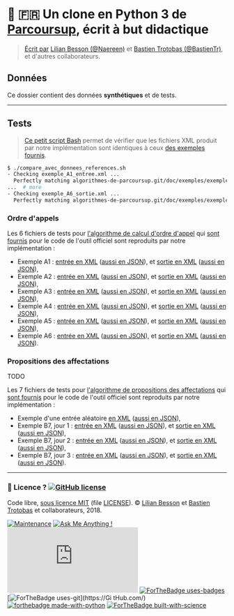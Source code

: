 # :baby: :fr: Un clone en Python 3 de [Parcoursup](http://www.parcoursup.fr/), écrit à but didactique
> [Écrit par](AUTHORS) [Lilian Besson (@Naereen)](https://github.com/Naereen) et [Bastien Trotobas (@BastienTr)](https://github.com/BastienTr), et d'autres collaborateurs.

## Données

Ce dossier contient des données **synthétiques** et de tests.

---

## Tests

> [Ce petit script Bash](compare_avec_donnees_references.sh) permet de vérifier que les fichiers XML produit par notre implémentation sont identiques à ceux [des exemples fournis](https://framagit.org/parcoursup/algorithmes-de-parcoursup/tree/master/doc/exemples).

```bash
$ ./compare_avec_donnees_references.sh
- Checking exemple_A1_entree.xml ...
  Perfectly matching algorithmes-de-parcoursup.git/doc/exemples/exemple_A1_entree.xml
...  # more
- Checking exemple_A6_sortie.xml ...
  Perfectly matching algorithmes-de-parcoursup.git/doc/exemples/exemple_A6_sortie.xml
```

### Ordre d'appels

Les 6 fichiers de tests pour [l'algorithme de calcul d'ordre d'appel](src/ordreappel/) qui [sont fournis](https://framagit.org/parcoursup/algorithmes-de-parcoursup/tree/master/doc/exemples) pour le code de l'outil officiel sont reproduits par notre implémentation :

- Exemple A1 : [entrée en XML](exemple_A1_entree.xml) ([aussi en JSON](exemple_A1_entree.json)), et [sortie en XML](exemple_A1_sortie.xml) ([aussi en JSON](exemple_A1_sortie.json)),
- Exemple A2 : [entrée en XML](exemple_A2_entree.xml) ([aussi en JSON](exemple_A2_entree.json)), et [sortie en XML](exemple_A2_sortie.xml) ([aussi en JSON](exemple_A2_sortie.json)),
- Exemple A3 : [entrée en XML](exemple_A3_entree.xml) ([aussi en JSON](exemple_A3_entree.json)), et [sortie en XML](exemple_A3_sortie.xml) ([aussi en JSON](exemple_A3_sortie.json)),
- Exemple A4 : [entrée en XML](exemple_A4_entree.xml) ([aussi en JSON](exemple_A4_entree.json)), et [sortie en XML](exemple_A4_sortie.xml) ([aussi en JSON](exemple_A4_sortie.json)),
- Exemple A5 : [entrée en XML](exemple_A5_entree.xml) ([aussi en JSON](exemple_A5_entree.json)), et [sortie en XML](exemple_A5_sortie.xml) ([aussi en JSON](exemple_A5_sortie.json)),
- Exemple A6 : [entrée en XML](exemple_A6_entree.xml) ([aussi en JSON](exemple_A6_entree.json)), et [sortie en XML](exemple_A6_sortie.xml) ([aussi en JSON](exemple_A6_sortie.json)).

### Propositions des affectations

TODO

Les 7 fichiers de tests pour [l'algorithme de propositions des affectations](src/propositions/) qui [sont fournis](https://framagit.org/parcoursup/algorithmes-de-parcoursup/tree/master/doc/exemples) pour le code de l'outil officiel sont reproduits par notre implémentation :

- Exemple d'une entrée aléatoire [en XML](ExempleAleatoire_entree.xml) ([aussi en JSON](ExempleAleatoire_entree.json)),
- Exemple B7, jour 1 : [entrée en XML](ExempleB7Jour1_entree.xml) ([aussi en JSON](ExempleB7Jour1_entree.xml)), et [sortie en XML](ExempleB7Jour1_sortie.xml) ([aussi en JSON](ExempleB7Jour1_sortie.xml)),
- Exemple B7, jour 2 : [entrée en XML](ExempleB7Jour2_entree.xml) ([aussi en JSON](ExempleB7Jour2_entree.xml)), et [sortie en XML](ExempleB7Jour2_sortie.xml) ([aussi en JSON](ExempleB7Jour2_sortie.xml)),
- Exemple B7, jour 3 : [entrée en XML](ExempleB7Jour3_entree.xml) ([aussi en JSON](ExempleB7Jour3_entree.xml)), et [sortie en XML](ExempleB7Jour3_sortie.xml) ([aussi en JSON](ExempleB7Jour3_sortie.xml)).

---

### :scroll: Licence ? [![GitHub license](https://img.shields.io/github/license/Naereen/Parcoursup.py.svg)](https://github.com/Naereen/badges/blob/master/LICENSE)
Code libre, [sous licence MIT](https://lbesson.mit-license.org/) (file [LICENSE](LICENSE)).
© [Lilian Besson](https://GitHub.com/Naereen) et [Bastien Trotobas](https://github.com/BastienTr) et collaborateurs, 2018.

[![Maintenance](https://img.shields.io/badge/Maintained%3F-yes-green.svg)](https://GitHub.com/Naereen/Parcoursup.py/graphs/commit-activity)
[![Ask Me Anything !](https://img.shields.io/badge/Ask%20me-anything-1abc9c.svg)](https://GitHub.com/Naereen/ama)
[![Analytics](https://ga-beacon.appspot.com/UA-38514290-17/github.com/Naereen/Parcoursup.py/README.md?pixel)](https://GitHub.com/Naereen/Parcoursup.py/)
[![ForTheBadge uses-badges](http://ForTheBadge.com/images/badges/uses-badges.svg)](http://ForTheBadge.com)
[![ForTheBadge uses-git](http://ForTheBadge.com/images/badges/uses-git.svg)](https://Gi
tHub.com/)
[![forthebadge made-with-python](http://ForTheBadge.com/images/badges/made-with-python.svg)](https://www.python.org/)
[![ForTheBadge built-with-science](http://ForTheBadge.com/images/badges/built-with-science.svg)](https://GitHub.com/Naereen/)
